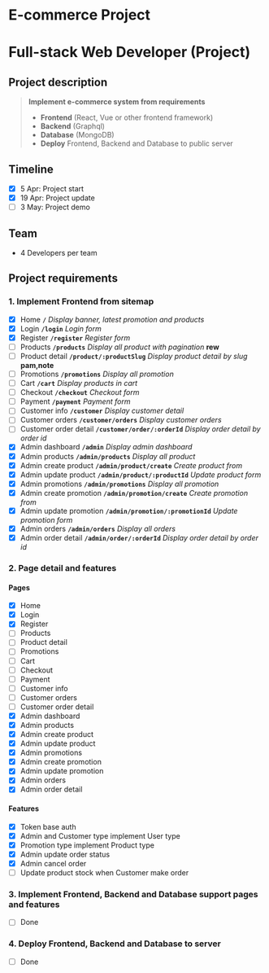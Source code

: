 # E-commerce Project
# Full-stack Web Developer (Project)

## Project description
> **Implement e-commerce system from requirements**
> - **Frontend** (React, Vue or other frontend framework)
> - **Backend** (Graphql)
> - **Database** (MongoDB)
> - **Deploy** Frontend, Backend and Database to public server

## Timeline
- [x] 5 Apr: Project start
- [x] 19 Apr: Project update
- [ ] 3 May: Project demo

## Team
- 4 Developers per team

## Project requirements
### 1. Implement Frontend from sitemap
- [x] Home **`/`** *Display banner, latest promotion and products* 
- [x] Login **`/login`** *Login form*
- [x] Register **`/register`** *Register form*
- [ ] Products **`/products`** *Display all product with pagination* **rew**
- [ ] Product detail **`/product/:productSlug`** *Display product detail by slug* **pam,note**
- [ ] Promotions **`/promotions`** *Display all promotion*
- [ ] Cart **`/cart`** *Display products in cart*
- [ ] Checkout **`/checkout`** *Checkout form* 
- [ ] Payment **`/payment`** *Payment form* 
- [ ] Customer info **`/customer`** *Display customer detail* 
- [ ] Customer orders **`/customer/orders`** *Display customer orders*
- [ ] Customer order detail **`/customer/order/:orderId`** *Display order detail by order id*
- [x] Admin dashboard **`/admin`** *Display admin dashboard* 
- [x] Admin products **`/admin/products`** *Display all product*
- [x] Admin create product **`/admin/product/create`** *Create product from*
- [x] Admin update product **`/admin/product/:productId`** *Update product form*
- [x] Admin promotions **`/admin/promotions`** *Display all promotion*
- [x] Admin create promotion **`/admin/promotion/create`** *Create promotion from*
- [x] Admin update promotion **`/admin/promotion/:promotionId`** *Update promotion form* 
- [x] Admin orders **`/admin/orders`** *Display all orders*
- [x] Admin order detail **`/admin/order/:orderId`** *Display order detail by order id*
### 2. Page detail and features
#### Pages
- [x] Home
- [x] Login
- [x] Register
- [ ] Products
- [ ] Product detail
- [ ] Promotions
- [ ] Cart
- [ ] Checkout
- [ ] Payment
- [ ] Customer info
- [ ] Customer orders
- [ ] Customer order detail
- [x] Admin dashboard
- [x] Admin products
- [x] Admin create product
- [x] Admin update product
- [x] Admin promotions
- [x] Admin create promotion
- [x] Admin update promotion
- [x] Admin orders
- [x] Admin order detail
#### Features
- [x] Token base auth
- [x] Admin and Customer type implement User type
- [x] Promotion type implement Product type
- [x] Admin update order status
- [x] Admin cancel order
- [ ] Update product stock when Customer make order
### 3. Implement Frontend, Backend and Database support pages and features
- [ ] Done
### 4. Deploy Frontend, Backend and Database to server
- [ ] Done
